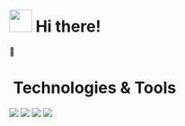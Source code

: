 <h1><img src="" width="40" height="40"> Hi there!</h1> 👋

<h1><img src=""> Technologies & Tools</h1>


![](https://img.shields.io/badge/Python-informational?style=flat-square&logo=Python&logoColor=ffffff&color=2a4e70)
![](https://img.shields.io/badge/Django-informational?style=flat-square&logo=django&logoColor=ffffff&color=164c34)
![](https://img.shields.io/badge/FastApi-informational?style=flat-square&logo=FastApi&logoColor=white&color=289485)
![](https://img.shields.io/badge/PostgreSQL-informational?style=flat-square&logo=PostgreSQL&logoColor=white&color=38688e)

